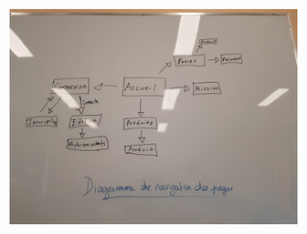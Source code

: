 ![Diagramme de navigation](https://github.com/cegepmatane/projet-web-transactionnel-2021-Furilax/blob/master/doc/navigation/Diagramme%20de%20navigation.jpg)
